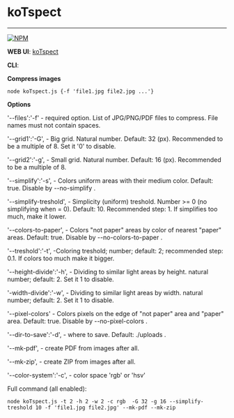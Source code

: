 # koTspect
______________________________________

[![NPM](https://nodei.co/npm/koTspect.png?downloads=true&stars=true)](https://nodei.co/npm/koTspect/)

**WEB UI**: [koTspect](http://391701-cn25543.tmweb.ru/webui/index.html)

**CLI**:

**Compress images**

```
node koTspect.js {-f 'file1.jpg file2.jpg ...'}
```
**Options**

'--files':'-f' - required option. List of JPG/PNG/PDF files to compress. File names must not contain spaces.

'--grid1':'-G', - Big grid. Natural number. Default: 32 (px). Recommended to be a multiple of 8. Set it '0' to disable.

'--grid2':'-g', - Small grid. Natural number. Default: 16 (px). Recommended to be a multiple of 8.

'--simplify':'-s', - Colors uniform areas with their medium color. Default: true. Disable by --no-simplify .

'--simplify-treshold', - Simplicity (uniform) treshold. Number >= 0 (no simplifying when = 0). Default: 10. Recommended step: 1. If simplifies too much, make it lower.

'--colors-to-paper', - Colors "not paper" areas by color of nearest "paper" areas. Default: true. Disable by --no-colors-to-paper .

'--treshold':'-t', -Coloring treshold; number; default: 2; recommended step: 0.1. If colors too much make it bigger.

'--height-divide':'-h', - Dividing to similar light areas by height. natural number; default: 2. Set it 1 to disable.

'-width-divide':'-w', - Dividing to similar light areas by width. natural number; default: 2.  Set it 1 to disable.

'--pixel-colors' - Colors pixels on the edge of "not paper" area and "paper" area. Default: true. Disable by --no-pixel-colors .

'--dir-to-save':'-d', - where to save. Default: ./uploads .

'--mk-pdf', - create PDF from images after all.

'--mk-zip', - create ZIP from images after all.

'--color-system':'-c', - color space 'rgb' or 'hsv'

Full command (all enabled):

```
node koTspect.js -t 2 -h 2 -w 2 -c rgb  -G 32 -g 16 --simplify-treshold 10 -f 'file1.jpg file2.jpg' --mk-pdf --mk-zip
```
